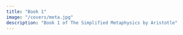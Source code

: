 ```yaml
---
title: "Book 1"
image: "/covers/meta.jpg"
description: "Book 1 of The Simplified Metaphysics by Aristotle"
---
```

